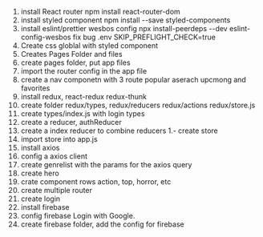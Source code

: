 1. install React router
   npm install react-router-dom
1. install styled component
   npm install --save styled-components
1. install eslint/prettier wesbos config
   npx install-peerdeps --dev eslint-config-wesbos
   fix bug .env SKIP_PREFLIGHT_CHECK=true
1. Create css globlal with styled component
1. Creates Pages Folder and files
1. create pages folder, put app files
1. import the router config in the app file
1. create a nav componetn with 3 route popular aserach upcmong and favorites
1. install redux, react-redux redux-thunk
1. create folder redux/types, redux/reducers redux/actions redux/store.js
1. create types/index.js with login types
1. create a reducer, authReducer
1. create a index reducer to combine reducers
   1.- create store
1. import store into app.js
1. install axios
1. config a axios client
1. create genrelist with the params for the axios query
1. create hero
1. crate component rows action, top, horror, etc
1. create multiple router
1. create login
1. install firebase
1. config firebase Login with Google.
1. create firebase folder, add the config for firebase
